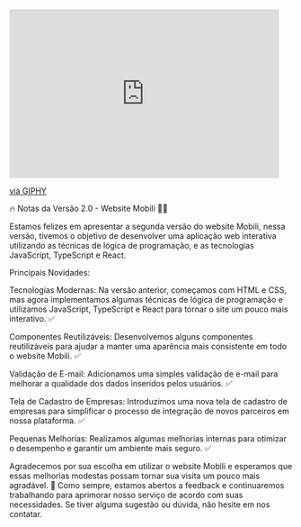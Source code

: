 
<iframe src="https://giphy.com/embed/eImrJKnOmuBDmqXNUj" width="480" height="300" frameBorder="0" class="giphy-embed" allowFullScreen></iframe><p><a href="https://giphy.com/gifs/regalmovies-minions-breaking-despicable-me-eImrJKnOmuBDmqXNUj">via GIPHY</a></p>

🔥 Notas da Versão 2.0 - Website Mobili 📢🚨

Estamos felizes em apresentar a segunda versão do website Mobili, nessa versão, tivemos o objetivo de desenvolver uma aplicação web interativa utilizando as técnicas de lógica de programação, e as tecnologias JavaScript, TypeScript e React. 

Principais Novidades:

Tecnologias Modernas: Na versão anterior, começamos com HTML e CSS, mas agora implementamos algumas técnicas de lógica de programação e utilizamos JavaScript, TypeScript e React para tornar o site um pouco mais interativo. ✅

Componentes Reutilizáveis: Desenvolvemos alguns componentes reutilizáveis para ajudar a manter uma aparência mais consistente em todo o website Mobili. ✅

Validação de E-mail: Adicionamos uma simples validação de e-mail para melhorar a qualidade dos dados inseridos pelos usuários. ✅

Tela de Cadastro de Empresas: Introduzimos uma nova tela de cadastro de empresas para simplificar o processo de integração de novos parceiros em nossa plataforma. ✅

Pequenas Melhorias: Realizamos algumas melhorias internas para otimizar o desempenho e garantir um ambiente mais seguro. ✅


Agradecemos por sua escolha em utilizar o website Mobili e esperamos que essas melhorias modestas possam tornar sua visita um pouco mais agradável. 🚀 Como sempre, estamos abertos a feedback e continuaremos trabalhando para aprimorar nosso serviço de acordo com suas necessidades. Se tiver alguma sugestão ou dúvida, não hesite em nos contatar.

